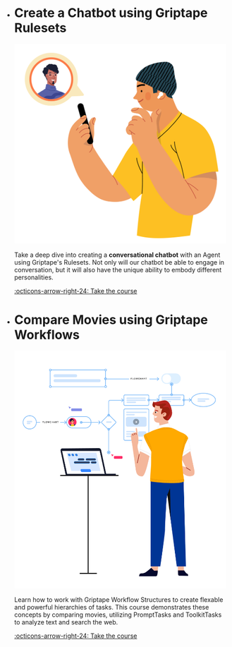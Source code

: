 
<div class="grid grid-wide cards" markdown>

-   # Create a Chatbot using Griptape Rulesets

    ![img](200/chatbot-rulesets/assets/img/call.png)
    
    Take a deep dive into creating a **conversational chatbot** with an Agent using Griptape's Rulesets. Not only will our chatbot be able to engage in conversation, but it will also have the unique ability to embody different personalities.
    
    [:octicons-arrow-right-24: Take the course](200/chatbot-rulesets/index.md)

-   # Compare Movies using Griptape Workflows

    ![img](200/compare-movies-workflow/assets/img/flowchart.png)
    
    Learn how to work with Griptape Workflow Structures to create flexable and powerful hierarchies of tasks. This course demonstrates these concepts by comparing movies, utilizing PromptTasks and ToolkitTasks to analyze text and search the web.
    
    [:octicons-arrow-right-24: Take the course](200/compare-movies-workflow/index.md)
</div>